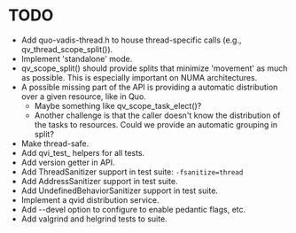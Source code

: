# TODO

* Add quo-vadis-thread.h to house thread-specific calls (e.g.,
    qv_thread_scope_split()).
* Implement 'standalone' mode.
* qv_scope_split() should provide splits that minimize 'movement' as much as
    possible. This is especially important on NUMA architectures.
* A possible missing part of the API is providing a automatic distribution over
  a given resource, like in Quo.
  * Maybe something like qv_scope_task_elect()?
  * Another challenge is that the caller doesn't know the distribution of the
    tasks to resources. Could we provide an automatic grouping in split?
* Make thread-safe.
* Add qvi_test_ helpers for all tests.
* Add version getter in API.
* Add ThreadSanitizer support in test suite: `-fsanitize=thread`
* Add AddressSanitizer support in test suite.
* Add UndefinedBehaviorSanitizer support in test suite.
* Implement a qvid distribution service.
* Add --devel option to configure to enable pedantic flags, etc.
* Add valgrind and helgrind tests to suite.
